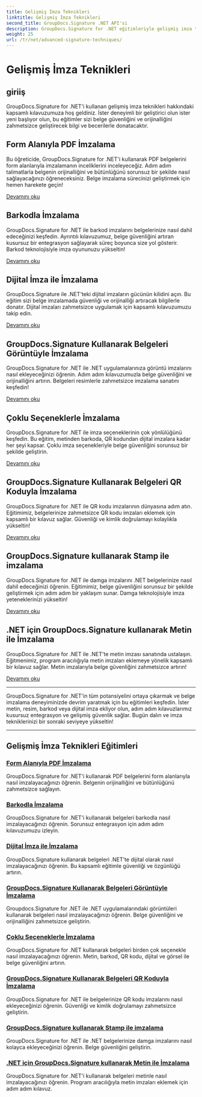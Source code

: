 ```yaml
---
title: Gelişmiş İmza Teknikleri
linktitle: Gelişmiş İmza Teknikleri
second_title: GroupDocs.Signature .NET API'si
description: GroupDocs.Signature for .NET eğitimleriyle gelişmiş imza tekniklerini öğrenin. PDF'leri, görüntüleri ve belgeleri barkod, dijital ve daha fazlasıyla sorunsuz bir şekilde imzalayın.
weight: 25
url: /tr/net/advanced-signature-techniques/
---
```


# Gelişmiş İmza Teknikleri

## giriiş

GroupDocs.Signature for .NET'i kullanan gelişmiş imza teknikleri hakkındaki kapsamlı kılavuzumuza hoş geldiniz. İster deneyimli bir geliştirici olun ister yeni başlıyor olun, bu eğitimler sizi belge güvenliğini ve orijinalliğini zahmetsizce geliştirecek bilgi ve becerilerle donatacaktır.

## Form Alanıyla PDF İmzalama

Bu öğreticide, GroupDocs.Signature for .NET'i kullanarak PDF belgelerini form alanlarıyla imzalamanın inceliklerini inceleyeceğiz. Adım adım talimatlarla belgenin orijinalliğini ve bütünlüğünü sorunsuz bir şekilde nasıl sağlayacağınızı öğreneceksiniz. Belge imzalama sürecinizi geliştirmek için hemen harekete geçin!

[Devamını oku](./sign-pdf-form-field/)

## Barkodla İmzalama

GroupDocs.Signature for .NET ile barkod imzalarını belgelerinize nasıl dahil edeceğinizi keşfedin. Ayrıntılı kılavuzumuz, belge güvenliğini artıran kusursuz bir entegrasyon sağlayarak süreç boyunca size yol gösterir. Barkod teknolojisiyle imza oyununuzu yükseltin!

[Devamını oku](./sign-with-barcode/)

## Dijital İmza ile İmzalama

GroupDocs.Signature ile .NET'teki dijital imzaların gücünün kilidini açın. Bu eğitim sizi belge imzalamada güvenliği ve orijinalliği artıracak bilgilerle donatır. Dijital imzaları zahmetsizce uygulamak için kapsamlı kılavuzumuzu takip edin.

[Devamını oku](./sign-with-digital/)

## GroupDocs.Signature Kullanarak Belgeleri Görüntüyle İmzalama

GroupDocs.Signature for .NET ile .NET uygulamalarınıza görüntü imzalarını nasıl ekleyeceğinizi öğrenin. Adım adım kılavuzumuzla belge güvenliğini ve orijinalliğini artırın. Belgeleri resimlerle zahmetsizce imzalama sanatını keşfedin!

[Devamını oku](./sign-with-image/)

## Çoklu Seçeneklerle İmzalama

GroupDocs.Signature for .NET ile imza seçeneklerinin çok yönlülüğünü keşfedin. Bu eğitim, metinden barkoda, QR kodundan dijital imzalara kadar her şeyi kapsar. Çoklu imza seçenekleriyle belge güvenliğini sorunsuz bir şekilde geliştirin.

[Devamını oku](./sign-with-multiple-options/)

## GroupDocs.Signature Kullanarak Belgeleri QR Koduyla İmzalama

GroupDocs.Signature for .NET ile QR kodu imzalarının dünyasına adım atın. Eğitimimiz, belgelerinize zahmetsizce QR kodu imzaları eklemek için kapsamlı bir kılavuz sağlar. Güvenliği ve kimlik doğrulamayı kolaylıkla yükseltin!

[Devamını oku](./sign-with-qr-code/)

## GroupDocs.Signature kullanarak Stamp ile imzalama

GroupDocs.Signature for .NET ile damga imzalarını .NET belgelerinize nasıl dahil edeceğinizi öğrenin. Eğitimimiz, belge güvenliğini sorunsuz bir şekilde geliştirmek için adım adım bir yaklaşım sunar. Damga teknolojisiyle imza yeteneklerinizi yükseltin!

[Devamını oku](./sign-with-stamp/)

## .NET için GroupDocs.Signature kullanarak Metin ile İmzalama

GroupDocs.Signature for .NET ile .NET'te metin imzası sanatında ustalaşın. Eğitmenimiz, program aracılığıyla metin imzaları eklemeye yönelik kapsamlı bir kılavuz sağlar. Metin imzalarıyla belge güvenliğini zahmetsizce artırın!

[Devamını oku](./sign-with-text/)

---

GroupDocs.Signature for .NET'in tüm potansiyelini ortaya çıkarmak ve belge imzalama deneyiminizde devrim yaratmak için bu eğitimleri keşfedin. İster metin, resim, barkod veya dijital imza ekliyor olun, adım adım kılavuzlarımız kusursuz entegrasyon ve gelişmiş güvenlik sağlar. Bugün dalın ve imza tekniklerinizi bir sonraki seviyeye yükseltin!

---

## Gelişmiş İmza Teknikleri Eğitimleri
### [Form Alanıyla PDF İmzalama](./sign-pdf-form-field/)
GroupDocs.Signature for .NET'i kullanarak PDF belgelerini form alanlarıyla nasıl imzalayacağınızı öğrenin. Belgenin orijinalliğini ve bütünlüğünü zahmetsizce sağlayın.
### [Barkodla İmzalama](./sign-with-barcode/)
GroupDocs.Signature for .NET'i kullanarak belgeleri barkodla nasıl imzalayacağınızı öğrenin. Sorunsuz entegrasyon için adım adım kılavuzumuzu izleyin.
### [Dijital İmza ile İmzalama](./sign-with-digital/)
GroupDocs.Signature kullanarak belgeleri .NET'te dijital olarak nasıl imzalayacağınızı öğrenin. Bu kapsamlı eğitimle güvenliği ve özgünlüğü artırın.
### [GroupDocs.Signature Kullanarak Belgeleri Görüntüyle İmzalama](./sign-with-image/)
Groupdocs.Signature for .NET ile .NET uygulamalarındaki görüntüleri kullanarak belgeleri nasıl imzalayacağınızı öğrenin. Belge güvenliğini ve orijinalliğini zahmetsizce geliştirin.
### [Çoklu Seçeneklerle İmzalama](./sign-with-multiple-options/)
GroupDocs.Signature for .NET kullanarak belgeleri birden çok seçenekle nasıl imzalayacağınızı öğrenin. Metin, barkod, QR kodu, dijital ve görsel ile belge güvenliğini artırın.
### [GroupDocs.Signature Kullanarak Belgeleri QR Koduyla İmzalama](./sign-with-qr-code/)
GroupDocs.Signature for .NET ile belgelerinize QR kodu imzalarını nasıl ekleyeceğinizi öğrenin. Güvenliği ve kimlik doğrulamayı zahmetsizce geliştirin.
### [GroupDocs.Signature kullanarak Stamp ile imzalama](./sign-with-stamp/)
GroupDocs.Signature for .NET ile .NET belgelerinize damga imzalarını nasıl kolayca ekleyeceğinizi öğrenin. Belge güvenliğini geliştirin.
### [.NET için GroupDocs.Signature kullanarak Metin ile İmzalama](./sign-with-text/)
GroupDocs.Signature for .NET'i kullanarak belgeleri metinle nasıl imzalayacağınızı öğrenin. Program aracılığıyla metin imzaları eklemek için adım adım kılavuz.
